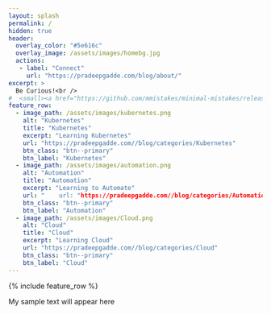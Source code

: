 ```yaml
---
layout: splash
permalink: /
hidden: true
header:
  overlay_color: "#5e616c"
  overlay_image: /assets/images/homebg.jpg
  actions:
   - label: "Connect"
     url: "https://pradeepgadde.com/blog/about/"
excerpt: >
  Be Curious!<br />
#  <small><a href="https://github.com/mmistakes/minimal-mistakes/releases/tag/4.24.0">Latest release v4.24.0</a></small>
feature_row:
  - image_path: /assets/images/kubernetes.png
    alt: "Kubernetes"
    title: "Kubernetes"
    excerpt: "Learning Kubernetes"
    url: "https://pradeepgadde.com//blog/categories/Kubernetes"
    btn_class: "btn--primary"
    btn_label: "Kubernetes"
  - image_path: /assets/images/automation.png
    alt: "Automation"
    title: "Automation"
    excerpt: "Learning to Automate"
    url: "    url: "https://pradeepgadde.com//blog/categories/Automation" 
    btn_class: "btn--primary"
    btn_label: "Automation"
  - image_path: /assets/images/Cloud.png
    alt: "Cloud"
    title: "Cloud"
    excerpt: "Learning Cloud"
    url: "https://pradeepgadde.com//blog/categories/Cloud"
    btn_class: "btn--primary"
    btn_label: "Cloud"        
---
```


{% include feature_row %}

My sample text will appear here
